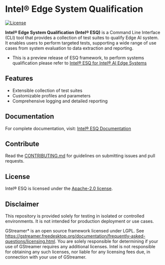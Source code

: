 # Intel® Edge System Qualification

[![License](https://img.shields.io/badge/License-Apache_2.0-blue.svg)](https://opensource.org/licenses/Apache-2.0)

**Intel® Edge System Qualification (Intel® ESQ)** is a Command Line Interface (CLI) tool that provides a collection of test suites to qualify Edge AI system. It enables users to perform targeted tests, supporting a wide range of use cases from system evaluation to data extraction and reporting.

- This is a preview release of ESQ framework, to perform systems qualification please refer to [Intel® ESQ for Intel® AI Edge Systems](https://www.intel.com/content/www/us/en/developer/articles/guide/esq-for-ai-edge-systems.html)

## Features

- Extensible collection of test suites
- Customizable profiles and parameters
- Comprehensive logging and detailed reporting

## Documentation

For complete documentation, visit: [Intel® ESQ Documentation](https://open-edge-platform.github.io/edge-system-qualification/)



## Contribute

Read the [CONTRIBUTING.md](./CONTRIBUTING.md) for guidelines on submitting issues and pull requests.

## License

Intel® ESQ is licensed under the [Apache-2.0 license](./LICENSE).

## Disclaimer

This repository is provided solely for testing in isolated or controlled environments. It is not intended for production deployment or use cases.

GStreamer* is an open source framework licensed under LGPL. See https://gstreamer.freedesktop.org/documentation/frequently-asked-questions/licensing.html. You are solely responsible for determining if your use of GStreamer requires any additional licenses. Intel is not responsible for obtaining any such licenses, nor liable for any licensing fees due, in connection with your use of GStreamer.
